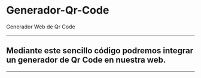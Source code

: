 # Generador-Qr-Code
Generador Web de Qr Code

----

## Mediante este sencillo código podremos integrar un generador de Qr Code en nuestra web.

----
